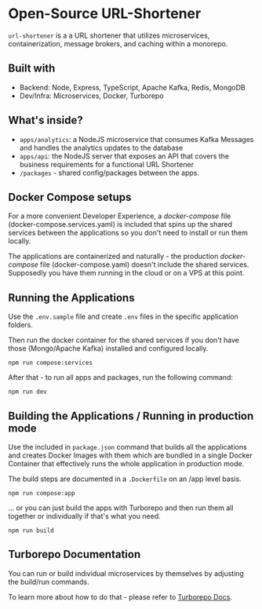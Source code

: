 # Open-Source URL-Shortener

`url-shortener` is a a URL shortener that utilizes microservices, containerization, message brokers, and caching within a monorepo.

## Built with

- Backend: Node, Express, TypeScript, Apache Kafka, Redis, MongoDB
- Dev/Infra: Microservices, Docker, Turborepo

## What's inside?

- `apps/analytics`: a NodeJS microservice that consumes Kafka Messages and handles the analytics updates to the database
- `apps/api`: the NodeJS server that exposes an API that covers the business requirements for a functional URL Shortener
- `/packages` - shared config/packages between the apps.

## Docker Compose setups

For a more convenient Developer Experience, a _docker-compose_ file (docker-compose.services.yaml) is included that spins up the shared services between the applications so you don't need to install or run them locally.

The applications are containerized and naturally - the production _docker-compose_ file (docker-compose.yaml) doesn't include the shared services. Supposedly you have them running in the cloud or on a VPS at this point.

## Running the Applications

Use the `.env.sample` file and create `.env` files in the specific application folders.

Then run the docker container for the shared services if you don't have those (Mongo/Apache Kafka) installed and configured locally.

```
npm run compose:services
```

After that - to run all apps and packages, run the following command:

```
npm run dev
```

## Building the Applications / Running in production mode

Use the included in `package.json` command that builds all the applications and creates Docker Images with them which are bundled in a single Docker Container that effectively runs the whole application in production mode.

The build steps are documented in a `.Dockerfile` on an /app level basis.

```
npm run compose:app
```

... or you can just build the apps with Turborepo and then run them all together or individually if that's what you need.

```
npm run build
```

## Turborepo Documentation

You can run or build individual microservices by themselves by adjusting the build/run commands.

To learn more about how to do that - please refer to [Turborepo Docs](https://turborepo.com/docs).
